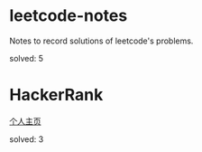 # leetcode-notes
Notes to record solutions of leetcode's problems.

solved: 5

# HackerRank

[个人主页](https://www.hackerrank.com/felixyoungzz)  

solved: 3
